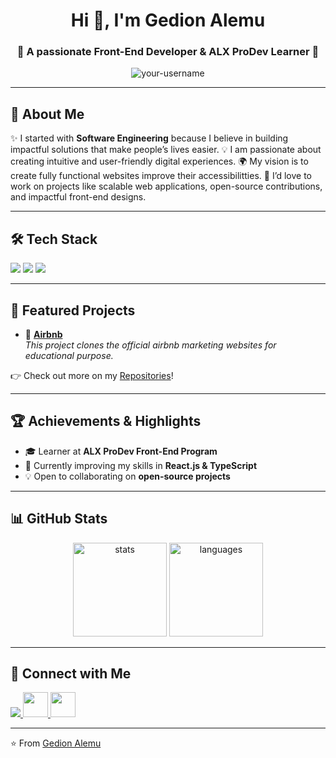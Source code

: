 <!-- Profile Header -->
<h1 align="center">Hi 👋, I'm Gedion Alemu</h1>
<h3 align="center">🌟 A passionate Front-End Developer & ALX ProDev Learner 🌟</h3>

<p align="center">
  <img src="https://komarev.com/ghpvc/?username=your-username&label=Profile%20Views&color=0e75b6&style=flat" alt="your-username" />
</p>

---

<!-- About Me -->
## 🚀 About Me  
✨ I started with **Software Engineering** because I believe in building impactful solutions that make people’s lives easier.
💡 I am passionate about creating intuitive and user-friendly digital experiences.
🌍 My vision is to create fully functional websites improve their accessibilitties.
💼 I’d love to work on projects like scalable web applications, open-source contributions, and impactful front-end designs.  

---

<!-- Skills -->
## 🛠️ Tech Stack  
<p align="left">
  <!-- Frontend -->
  <img src="https://skillicons.dev/icons?i=html,css,js,ts,react,bootstrap" />
  <!-- Backend -->
  <img src="https://skillicons.dev/icons?i=nodejs,express,php" />
  <!-- Tools -->
  <img src="https://skillicons.dev/icons?i=git,github,vscode,figma" />
</p>

---

<!-- Projects -->
## 🌟 Featured Projects  
- 🔹 **[Airbnb](https://github.com/Gedion47/airbnb-clone-project)**  
  _This project clones the official airbnb marketing websites for educational purpose._

👉 Check out more on my [Repositories](https://github.com/Gedion47?tab=repositories)!  

---

<!-- Achievements -->
## 🏆 Achievements & Highlights  
- 🎓 Learner at **ALX ProDev Front-End Program**  
- 🌱 Currently improving my skills in **React.js & TypeScript**  
- 💡 Open to collaborating on **open-source projects**  

---

<!-- GitHub Stats -->
## 📊 GitHub Stats  
<p align="center">
  <img src="https://github-readme-stats.vercel.app/api?username=Gedion47&show_icons=true&theme=tokyonight" alt="stats" height="150"/>
  <img src="https://github-readme-stats.vercel.app/api/top-langs/?username=Gedion47&layout=compact&theme=tokyonight" alt="languages" height="150"/>
</p>

---

<!-- Connect -->
## 🤝 Connect with Me  
<!-- <p align="left">
  <a href="https://www.linkedin.com/in/your-linkedin/" target="_blank">
    <img src="https://skillicons.dev/icons?i=linkedin" />
  </a> -->
  <a href="mailto:gedionalemu279@example.com" target="_blank">
    <img src="https://skillicons.dev/icons?i=gmail" />
  </a>
  <a href="https://twitter.com/shadow47_sfa" target="_blank">
    <img src="https://skillicons.dev/icons?i=twitter" height="40"/>
  </a>
  <a href="https://discordapp.com/users/1089514591421210696" target="_blank">
    <img src="https://skillicons.dev/icons?i=discord" height="40"/>
  </a>
</p>

---
⭐️ From [Gedion Alemu](https://github.com/Gedion47)  
